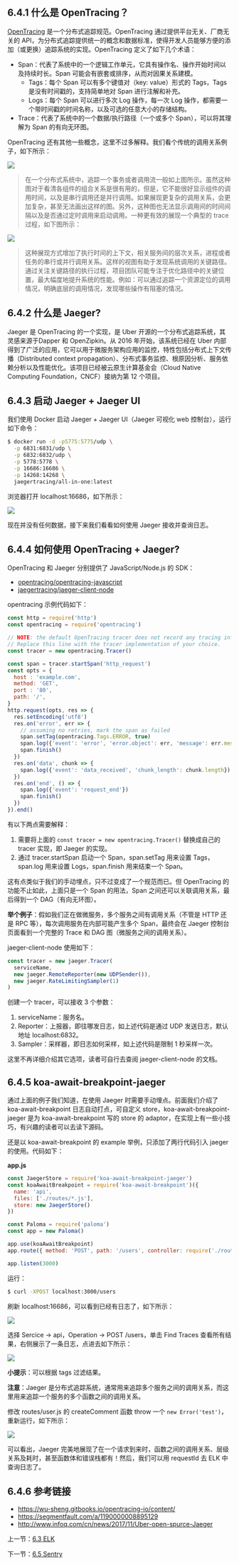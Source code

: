 ## 6.4.1 什么是 OpenTracing？

[OpenTracing](http://opentracing.io/) 是一个分布式追踪规范。OpenTracing 通过提供平台无关、厂商无关的 API，为分布式追踪提供统一的概念和数据标准，使得开发人员能够方便的添加（或更换）追踪系统的实现。OpenTracing 定义了如下几个术语：

- Span：代表了系统中的一个逻辑工作单元，它具有操作名、操作开始时间以及持续时长。Span 可能会有嵌套或排序，从而对因果关系建模。
  - Tags：每个 Span 可以有多个键值对（key: value）形式的 Tags，Tags 是没有时间戳的，支持简单地对 Span 进行注解和补充。
  - Logs：每个 Span 可以进行多次 Log 操作，每一次 Log 操作，都需要一个带时间戳的时间名称，以及可选的任意大小的存储结构。
- Trace：代表了系统中的一个数据/执行路径（一个或多个 Span），可以将其理解为 Span 的有向无环图。

OpenTracing 还有其他一些概念，这里不过多解释。我们看个传统的调用关系例子，如下所示：

![](./assets/6.4.1.jpg)

> 在一个分布式系统中，追踪一个事务或者调用流一般如上图所示。虽然这种图对于看清各组件的组合关系是很有用的，但是，它不能很好显示组件的调用时间，以及是串行调用还是并行调用。如果展现更复杂的调用关系，会更加复杂，甚至无法画出这样的图。另外，这种图也无法显示调用间的时间间隔以及是否通过定时调用来启动调用。一种更有效的展现一个典型的 trace 过程，如下图所示：

![](./assets/6.4.2.jpg)

> 这种展现方式增加了执行时间的上下文，相关服务间的层次关系，进程或者任务的串行或并行调用关系。这样的视图有助于发现系统调用的关键路径。通过关注关键路径的执行过程，项目团队可能专注于优化路径中的关键位置，最大幅度地提升系统的性能。例如：可以通过追踪一个资源定位的调用情况，明确底层的调用情况，发现哪些操作有阻塞的情况。

## 6.4.2 什么是 Jaeger?

Jaeger 是 OpenTracing 的一个实现，是 Uber 开源的一个分布式追踪系统，其灵感来源于Dapper 和 OpenZipkin。从 2016 年开始，该系统已经在 Uber 内部得到了广泛的应用，它可以用于微服务架构应用的监控，特性包括分布式上下文传播（Distributed context propagation）、分布式事务监控、根原因分析、服务依赖分析以及性能优化。该项目已经被云原生计算基金会（Cloud Native Computing Foundation，CNCF）接纳为第 12 个项目。

## 6.4.3 启动 Jaeger + Jaeger UI

我们使用 Docker 启动 Jaeger + Jaeger UI（Jaeger 可视化 web 控制台），运行如下命令：

```sh
$ docker run -d -p5775:5775/udp \
  -p 6831:6831/udp \
  -p 6832:6832/udp \
  -p 5778:5778 \
  -p 16686:16686 \
  -p 14268:14268 \
  jaegertracing/all-in-one:latest
```

浏览器打开 localhost:16686，如下所示：

![](./assets/6.4.3.jpg)

现在并没有任何数据，接下来我们看看如何使用 Jaeger 接收并查询日志。

## 6.4.4 如何使用 OpenTracing + Jaeger?

OpenTracing 和 Jaeger 分别提供了 JavaScript/Node.js 的 SDK：

- [opentracing/opentracing-javascript](https://github.com/opentracing/opentracing-javascript)
- [jaegertracing/jaeger-client-node](https://github.com/jaegertracing/jaeger-client-node)

opentracing 示例代码如下：

```js
const http = require('http')
const opentracing = require('opentracing')

// NOTE: the default OpenTracing tracer does not record any tracing information.
// Replace this line with the tracer implementation of your choice.
const tracer = new opentracing.Tracer()

const span = tracer.startSpan('http_request')
const opts = {
  host : 'example.com',
  method: 'GET',
  port : '80',
  path: '/',
}
http.request(opts, res => {
  res.setEncoding('utf8')
  res.on('error', err => {
    // assuming no retries, mark the span as failed
    span.setTag(opentracing.Tags.ERROR, true)
    span.log({'event': 'error', 'error.object': err, 'message': err.message, 'stack': err.stack})
    span.finish()
  })
  res.on('data', chunk => {
    span.log({'event': 'data_received', 'chunk_length': chunk.length})
  })
  res.on('end', () => {
    span.log({'event': 'request_end'})
    span.finish()
  })
}).end()
```

有以下两点需要解释：

1. 需要将上面的 `const tracer = new opentracing.Tracer()` 替换成自己的 tracer 实现，即 Jaeger 的实现。
2. 通过 tracer.startSpan 启动一个 Span，span.setTag 用来设置 Tags，span.log 用来设置 Logs，span.finish 用来结束一个 Span。

这有点类似于我们的手动埋点，只不过变成了一个规范而已。但 OpenTracing 的功能不止如此，上面只是一个 Span 的用法，Span 之间还可以关联调用关系，最后得到一个 DAG（有向无环图）。

**举个例子**：假如我们正在做微服务，多个服务之间有调用关系（不管是 HTTP 还是 RPC 等），每次调用服务在内部可能产生多个 Span，最终会在 Jaeger 控制台页面看到一个完整的 Trace 和 DAG 图（微服务之间的调用关系）。

jaeger-client-node 使用如下：

```js
const tracer = new jaeger.Tracer(
  serviceName,
  new jaeger.RemoteReporter(new UDPSender()),
  new jaeger.RateLimitingSampler(1)
)
```

创建一个 tracer，可以接收 3 个参数：

1. serviceName：服务名。
2. Reporter：上报器，即往哪发日志，如上述代码是通过 UDP 发送日志，默认地址 localhost:6832。
3. Sampler：采样器，即日志如何采样，如上述代码是限制 1 秒采样一次。

这里不再详细介绍其它选项，读者可自行去查阅 jaeger-client-node 的文档。

## 6.4.5 koa-await-breakpoint-jaeger

通过上面的例子我们知道，在使用 Jaeger 时需要手动埋点。前面我们介绍了 koa-await-breakpoint 日志自动打点，可自定义 store，koa-await-breakpoint-jaeger 是为 koa-await-breakpoint 写的 store 的 adaptor，在实现上有一些小技巧，有兴趣的读者可以去读下源码。

还是以 koa-await-breakpoint 的 example 举例，只添加了两行代码引入 jaeger 的使用。代码如下：

**app.js**

```js
const JaegerStore = require('koa-await-breakpoint-jaeger')
const koaAwaitBreakpoint = require('koa-await-breakpoint')({
  name: 'api',
  files: ['./routes/*.js'],
  store: new JaegerStore()
})

const Paloma = require('paloma')
const app = new Paloma()

app.use(koaAwaitBreakpoint)
app.route({ method: 'POST', path: '/users', controller: require('./routes/user').createUser })

app.listen(3000)
```

运行：

```sh
$ curl -XPOST localhost:3000/users
```

刷新 localhost:16686，可以看到已经有日志了，如下所示：

![](./assets/6.4.4.jpg)

选择 Sercice -> api，Operation -> POST /users，单击 Find Traces 查看所有结果，右侧展示了一条日志，点进去如下所示：

![](./assets/6.4.5.jpg)

**小提示**：可以根据 tags 过滤结果。

**注意**：Jaeger 是分布式追踪系统，通常用来追踪多个服务之间的调用关系，而这里用来追踪一个服务的多个函数之间的调用关系。

修改 routes/user.js 的 createComment 函数 throw 一个 `new Error('test')`，重新运行，如下所示：

![](./assets/6.4.6.jpg)

可以看出，Jaeger 完美地展现了在一个请求到来时，函数之间的调用关系、层级关系及耗时，甚至函数体和错误栈都有！然后，我们可以用 requestId 去 ELK 中查询日志了。

## 6.4.6 参考链接

- https://wu-sheng.gitbooks.io/opentracing-io/content/
- https://segmentfault.com/a/1190000008895129
- http://www.infoq.com/cn/news/2017/11/Uber-open-spurce-Jaeger

上一节：[6.3 ELK](https://github.com/nswbmw/node-in-debugging/blob/master/6.3%20ELK.md)

下一节：[6.5 Sentry](https://github.com/nswbmw/node-in-debugging/blob/master/6.5%20Sentry.md)

